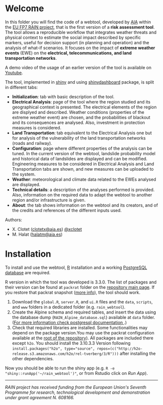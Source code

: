 # Welcome

In this folder you will find the code of a webtool, developed by [AIA](http://aia.es/) within the [EU FP7 RAIN project](http://rain-project.eu/), that is the first version of a **risk assessment tool**. The tool allows a reproducible workflow that integrates weather threats and physical context to estimate the social impact described by specific markers, useful for decision support (in planning and operation) and the analysis of what-if scenarios. It focuses on the impact of **extreme weather events** (EWE) on the **electrical, telecommunications, and land transportation networks**.

A demo video of the usage of an earlier version of the tool is available on [Youtube](https://youtu.be/gM6Ugu0Fjo8?list=PLPBl6rsXvRsCxbg-QMYoYsAdlrya92joZ).

The tool, implemented in [shiny](https://shiny.rstudio.com/) and using [shinydashboard](https://rstudio.github.io/shinydashboard/) package, is split in different tabs:

- **Initialization**: tab with basic description of the tool.
- **Electrical Analysis**: page of the tool where the region studied and its geographical context is presented. The electrical elements of the region are displyed and described. Weather conditions (properties of the extreme weather event) are chosen, and the probabilities of blackout and its consequences are analysed. Also, investment in protection measures is considered.
- **Land Transportation**: tab equivalent to the Electrical Analysis one but for analysis of the vulnerability of the land transportation networks (roads and railway).
- **Configuration**: page where different properties of the analysis can be tuned. In the current version of the webtool, landslide probability model and historical data of landslides are displayed and can be modified. Engineering measures to be considered in Electrical Analysis and Land Transportation tabs are shown, and new measures can be uploaded to the system.
- **Weather**: meteorological and climate data related to the EWEs analysed are displayed.
- **Technical details**: a description of the analyses performed is provided. Also, information on the required data to adapt the webtool to another region and/or infrastructure is given.
- **About**: the tab shows information on the webtool and its creators, and of the credits and references of the different inputs used.


Authors: 

* X. Clotet (clotetx@aia.es) [\@xclotet](https://github.com/xclotet)
* M. Halat  (halatm@aia.es)


# Installation

To install and use the webtool, [R](https://www.r-project.org/) installation and a working [PostgreSQL database](https://www.postgresql.org/download/) are required. 

R version in which the tool was developed is 3.3.0. The list of packages and their version can be found at `packrat` folder on the [repository main page](https://github.com/grupoaia/rain-fp7). If you restore that packrat snapshot ([more info](http://rstudio.github.io/packrat/walkthrough.html)), the tool should work.

1. Download the `global.R`, `server.R`, and `ui.R` files and the `data`, `scripts`, and `www` folders in a dedicated folder (e.g. `rain_webtool`). 
2. Create the Alpine schema and required tables, and insert the data using the database dump (`RAIN_Alpine_database.sql`) available at `data` folder. ([For more information check postgresql documentation ](https://www.postgresql.org/docs/8.1/static/backup.html#BACKUP-DUMP-RESTORE).)
3. Check that required libraries are installed. Some functionalities may depend on the package version.You may use the packrat configuration available at the [root of the repository](https://github.com/grupoaia/rain-fp7)). All packages are included there except `h2o`. You should install the 3.10.3.3 Version following `install.packages("h2o", type="source", repos=(c("http://h2o-release.s3.amazonaws.com/h2o/rel-tverberg/3/R")))` after installing the other dependencies.

Now you should be able to run the shiny app (e.g. `R -e "shiny::runApp('~/rain_webtool')"`, or from Rstudio click on *Run App*).

----------
*RAIN project has received funding from the European Union's Seventh Programme for research, technological development and demonstration under grant agreement N. 608166.*